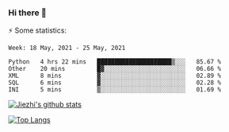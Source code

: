 ### Hi there 👋

⚡ Some statistics:

<!--START_SECTION:waka-->
```text
Week: 18 May, 2021 - 25 May, 2021

Python   4 hrs 22 mins   █████████████████████▒░░░   85.67 % 
Other    20 mins         █▓░░░░░░░░░░░░░░░░░░░░░░░   06.66 % 
XML      8 mins          ▓░░░░░░░░░░░░░░░░░░░░░░░░   02.89 % 
SQL      6 mins          ▓░░░░░░░░░░░░░░░░░░░░░░░░   02.28 % 
INI      5 mins          ▒░░░░░░░░░░░░░░░░░░░░░░░░   01.69 % 
```
<!--END_SECTION:waka-->

[![Jiezhi's github stats](https://github-readme-stats.vercel.app/api?username=Jiezhi&show_icons=true)](https://github.com/Jiezhi/github-readme-stats)

[![Top Langs](https://github-readme-stats.vercel.app/api/top-langs/?username=Jiezhi&hide=javascript,html)](https://github.com/Jiezhi/github-readme-stats)
<!--
**Jiezhi/Jiezhi** is a ✨ _special_ ✨ repository because its `README.md` (this file) appears on your GitHub profile.

Here are some ideas to get you started:

- 🔭 I’m currently working on ...
- 🌱 I’m currently learning ...
- 👯 I’m looking to collaborate on ...
- 🤔 I’m looking for help with ...
- 💬 Ask me about ...
- 📫 How to reach me: ...
- 😄 Pronouns: ...
- ⚡ Fun fact: ...
-->

